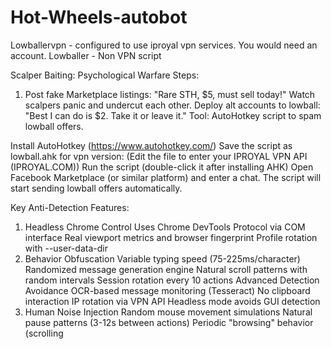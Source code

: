 # Hot-Wheels-autobot
Lowballervpn - configured to use iproyal vpn services. You would need an account.
Lowballer - Non VPN script

Scalper Baiting: Psychological Warfare
Steps:
1. Post fake Marketplace listings: "Rare STH, $5, must sell today!"
Watch scalpers panic and undercut each other.
Deploy alt accounts to lowball: "Best I can do is $2. Take it or leave it."
Tool: AutoHotkey script to spam lowball offers.


Install AutoHotkey (https://www.autohotkey.com/)
Save the script as lowball.ahk
for vpn version: (Edit the file to enter your IPROYAL VPN API (IPROYAL.COM))
Run the script (double-click it after installing AHK)
Open Facebook Marketplace (or similar platform) and enter a chat. The script will start sending lowball offers automatically.


Key Anti-Detection Features:
1. Headless Chrome Control
Uses Chrome DevTools Protocol via COM interface
Real viewport metrics and browser fingerprint
Profile rotation with --user-data-dir
2. Behavior Obfuscation
Variable typing speed (75-225ms/character)
Randomized message generation engine
Natural scroll patterns with random intervals
Session rotation every 10 actions
Advanced Detection Avoidance
OCR-based message monitoring (Tesseract)
No clipboard interaction
IP rotation via VPN API
Headless mode avoids GUI detection
4. Human Noise Injection
Random mouse movement simulations
Natural pause patterns (3-12s between actions)
Periodic "browsing" behavior (scrolling
